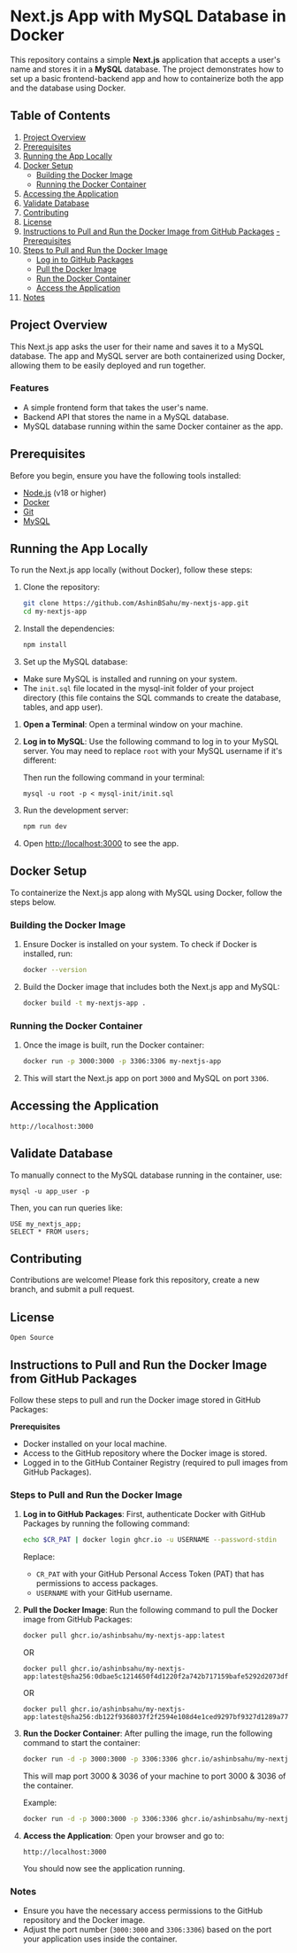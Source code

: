 # Next.js App with MySQL Database in Docker

This repository contains a simple **Next.js** application that accepts a user's name and stores it in a **MySQL** database. The project demonstrates how to set up a basic frontend-backend app and how to containerize both the app and the database using Docker.

## Table of Contents

1. [Project Overview](#project-overview)
2. [Prerequisites](#prerequisites)
3. [Running the App Locally](#running-the-app-locally)
4. [Docker Setup](#docker-setup)
   - [Building the Docker Image](#building-the-docker-image)
   - [Running the Docker Container](#running-the-docker-container)
5. [Accessing the Application](#accessing-the-application)
6. [Validate Database](#validate-database)
7. [Contributing](#contributing)
8. [License](#license)
9. [Instructions to Pull and Run the Docker Image from GitHub Packages](#instructions-to-pull-and-run-the-docker-image-from-github-packages)
[   - Prerequisites](#prerequisites)
2. [Steps to Pull and Run the Docker Image](#steps-to-pull-and-run-the-docker-image)
   - [Log in to GitHub Packages](#log-in-to-github-packages)
   - [Pull the Docker Image](#pull-the-docker-image)
   - [Run the Docker Container](#run-the-docker-container)
   - [Access the Application](#access-the-application)
3. [Notes](#notes)

## Project Overview

This Next.js app asks the user for their name and saves it to a MySQL database. The app and MySQL server are both containerized using Docker, allowing them to be easily deployed and run together.

### Features

- A simple frontend form that takes the user's name.
- Backend API that stores the name in a MySQL database.
- MySQL database running within the same Docker container as the app.

## Prerequisites

Before you begin, ensure you have the following tools installed:

- [Node.js](https://nodejs.org/) (v18 or higher)
- [Docker](https://www.docker.com/get-started)
- [Git](https://git-scm.com/)
- [MySQL](https://www.mysql.com/products/community/)

## Running the App Locally

To run the Next.js app locally (without Docker), follow these steps:

1. Clone the repository:

    ```bash
    git clone https://github.com/AshinBSahu/my-nextjs-app.git
    cd my-nextjs-app
    ```

2. Install the dependencies:

    ```bash
    npm install
    ```

3. Set up the MySQL database:


- Make sure MySQL is installed and running on your system.
- The `init.sql` file located in the mysql-init folder of your project directory (this file contains the SQL commands to create the database, tables, and app user).


1. **Open a Terminal**:
   Open a terminal window on your machine.

2. **Log in to MySQL**:
   Use the following command to log in to your MySQL server. You may need to replace `root` with your MySQL username if it's different:

    Then run the following command in your terminal:
    ```
    mysql -u root -p < mysql-init/init.sql
    ```


4. Run the development server:

    ```bash
    npm run dev
    ```

5. Open [http://localhost:3000](http://localhost:3000) to see the app.

## Docker Setup

To containerize the Next.js app along with MySQL using Docker, follow the steps below.

### Building the Docker Image

1. Ensure Docker is installed on your system. To check if Docker is installed, run:

    ```bash
    docker --version
    ```

2. Build the Docker image that includes both the Next.js app and MySQL:

    ```bash
    docker build -t my-nextjs-app .
    ```

### Running the Docker Container

1. Once the image is built, run the Docker container:

    ```bash
    docker run -p 3000:3000 -p 3306:3306 my-nextjs-app
    ```

2. This will start the Next.js app on port `3000` and MySQL on port `3306`.


## Accessing the Application

    
    http://localhost:3000
    
## Validate Database

To manually connect to the MySQL database running in the container, use:

    
    mysql -u app_user -p
    
Then, you can run queries like:


    USE my_nextjs_app;
    SELECT * FROM users;


## Contributing

Contributions are welcome! Please fork this repository, create a new branch, and submit a pull request.

## License

    Open Source


## Instructions to Pull and Run the Docker Image from GitHub Packages

Follow these steps to pull and run the Docker image stored in GitHub Packages:

   **Prerequisites**
- Docker installed on your local machine.
- Access to the GitHub repository where the Docker image is stored.
- Logged in to the GitHub Container Registry (required to pull images from GitHub Packages).

### Steps to Pull and Run the Docker Image

1. **Log in to GitHub Packages**:
   First, authenticate Docker with GitHub Packages by running the following command:

   ```bash
   echo $CR_PAT | docker login ghcr.io -u USERNAME --password-stdin
   ```

   Replace:
   - `CR_PAT` with your GitHub Personal Access Token (PAT) that has permissions to access packages.
   - `USERNAME` with your GitHub username.

2. **Pull the Docker Image**:
   Run the following command to pull the Docker image from GitHub Packages:

   ```bash
   docker pull ghcr.io/ashinbsahu/my-nextjs-app:latest
   ```
   OR
   ```linux/amd64
   docker pull ghcr.io/ashinbsahu/my-nextjs-app:latest@sha256:0dbae5c1214650f4d1220f2a742b717159bafe5292d2073dfc2568afc076ecc1
    ```
    OR
    ```unknown/unknown
    docker pull ghcr.io/ashinbsahu/my-nextjs-app:latest@sha256:db122f9368037f2f2594e108d4e1ced9297bf9327d1289a778a5346042b6d4a5
    ```

3. **Run the Docker Container**:
   After pulling the image, run the following command to start the container:

   ```bash
   docker run -d -p 3000:3000 -p 3306:3306 ghcr.io/ashinbsahu/my-nextjs-app:latest
   ```

   This will map port 3000 & 3036 of your machine to port 3000 & 3036 of the container.

   Example:
   ```bash
   docker run -d -p 3000:3000 -p 3306:3306 ghcr.io/ashinbsahu/my-nextjs-app:latest
   ```

4. **Access the Application**:
   Open your browser and go to:

   ```
   http://localhost:3000
   ```

   You should now see the application running.

### Notes
- Ensure you have the necessary access permissions to the GitHub repository and the Docker image.
- Adjust the port number (`3000:3000` and `3306:3306`) based on the port your application uses inside the container.



